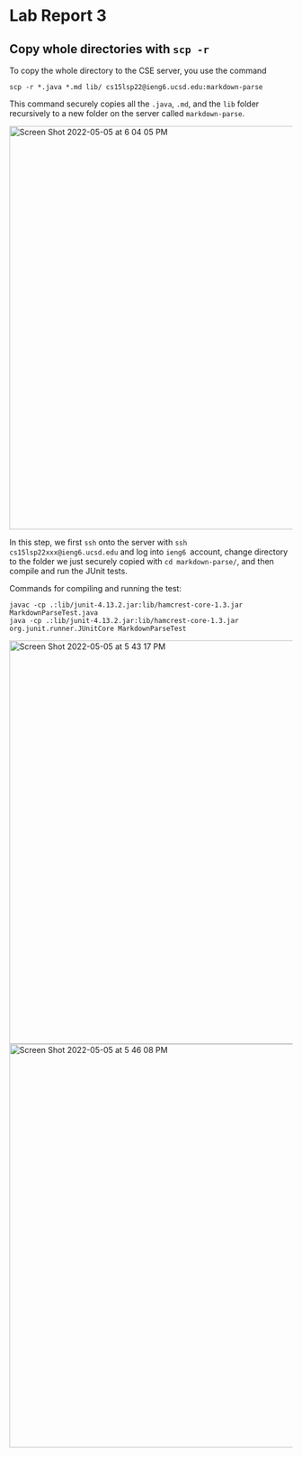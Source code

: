 # Lab Report 3


## Copy whole directories with ```scp -r```

 To copy the whole directory to the CSE server, you use the command

``` 
scp -r *.java *.md lib/ cs15lsp22@ieng6.ucsd.edu:markdown-parse
```
This command securely copies all the ```.java```, ```.md```, and the ```lib``` folder recursively to a new folder on the server called ```markdown-parse```.


<img width="716" alt="Screen Shot 2022-05-05 at 6 04 05 PM" src="https://user-images.githubusercontent.com/103089880/167050322-769c1165-4333-4a64-bce2-3d2e8e026f69.png">


In this step, we first ```ssh``` onto the server with ```ssh cs15lsp22xxx@ieng6.ucsd.edu``` and log into ```ieng6 ```account, change directory to the folder we just securely copied with ```cd markdown-parse/```, and then compile and run the JUnit tests.

Commands for compiling and running the test:

```
javac -cp .:lib/junit-4.13.2.jar:lib/hamcrest-core-1.3.jar MarkdownParseTest.java 
java -cp .:lib/junit-4.13.2.jar:lib/hamcrest-core-1.3.jar org.junit.runner.JUnitCore MarkdownParseTest
```


<img width="716" alt="Screen Shot 2022-05-05 at 5 43 17 PM" src="https://user-images.githubusercontent.com/103089880/167050333-9871e436-db96-44d0-84c4-b75ba97c47cf.png">

<img width="716" alt="Screen Shot 2022-05-05 at 5 46 08 PM" src="https://user-images.githubusercontent.com/103089880/167050342-4c602db5-41ea-48c8-b02d-81d391bd3be4.png">








